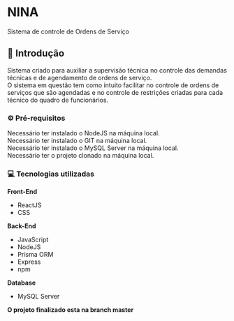 # NINA
Sistema de controle de Ordens de Serviço

## 📌 Introdução
Sistema criado para auxiliar a supervisão técnica no controle das demandas técnicas e de agendamento de ordens de serviço. <br>
O sistema em questão tem como intuito facilitar no controle de ordens de serviços que são agendadas e no controle de restrições criadas para cada técnico do quadro de funcionários.

### ⚙️ Pré-requisitos
Necessário ter instalado o NodeJS na máquina local. <br>
Necessário ter instalado o GIT na máquina local. <br>
Necessário ter instalado o MySQL Server na máquina local. <br>
Necessário ter o projeto clonado na máquina local. <br>

### 💻 Tecnologias utilizadas

**Front-End**
- ReactJS
- CSS

**Back-End**
- JavaScript
- NodeJS
- Prisma ORM
- Express
- npm

**Database**
- MySQL Server

**O projeto finalizado esta na branch master**
